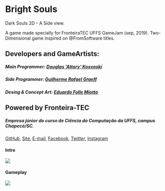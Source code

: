 # Bright Souls
Dark Souls  2D - A Side view.

A game made specially for FronteiraTEC UFFS GameJam (sep, 2019).
Two-Dimensional game inspired on @FromSoftware titles.

## Developers and GameArtists: 
##### Main Programmer: [Douglas 'Attory' Kosvoski](https://github.com/DouglasKosvoski) 
##### Side Programmer: [Guilherme Rafael Graeff](https://github.com/GuilhermeGraeff) 
##### Desing & Concept Art: [Eduardo Folle Miotto](https://github.com/edo-folle) 
   

## Powered by Fronteira-TEC
##### Empresa júnior do curso de Ciência da Computação da UFFS, campus Chapecó/SC. 
[GitHub,](https://github.com/FronteiraTec) [ Site.](http://fronteiratec.com) [E-mail,](contato@fronteiratec.com) 
[Facebook,](asdasd.com) [Twitter,]() [Instagram](https://instagram.com/fronteiratec/)

#### Intro
![](https://github.com/DouglasKosvoski/BrightSouls/blob/master/screenshots/intro.png)

#### Gameplay
   ![](https://github.com/DouglasKosvoski/BrightSouls/blob/master/screenshots/gm1.png)
